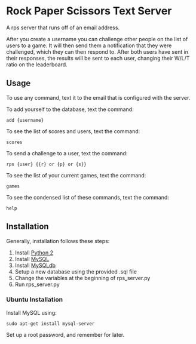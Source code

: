 Rock Paper Scissors Text Server
=======
A rps server that runs off of an email address.

After you create a username you can challenge other people on the list of users to a game. It will then send them a notification that they were challenged, which they can then respond to. After both users have sent in their responses, the results will be sent to each user, changing their W/L/T ratio on the leaderboard.

Usage
-------
To use any command, text it to the email that is configured with the server.

To add yourself to the database, text the command:
    
    add {username}
    
To see the list of scores and users, text the command:
    
    scores
    
To send a challenge to a user, text the command:

    rps {user} {{r} or {p} or {s}}
    
To see the list of your current games, text the command:

    games
    
To see the condensed list of these commands, text the command:

    help

Installation
-------
Generally, installation follows these steps:

1. Install [Python 2](https://www.python.org/download/)
2. Install [MySQL](http://dev.mysql.com/downloads/)
3. Install [MySQLdb](http://sourceforge.net/projects/mysql-python/)
4. Setup a new database using the provided .sql file
5. Change the variables at the beginning of rps_server.py
6. Run rps_server.py

### Ubuntu Installation

Install MySQL using:

    sudo apt-get install mysql-server
    
Set up a root password, and remember for later.
